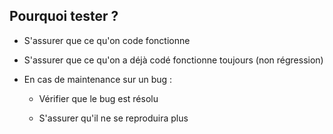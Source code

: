 ## Pourquoi tester ?

- S'assurer que ce qu'on code fonctionne

- S'assurer que ce qu'on a déjà codé fonctionne toujours (non régression)

- En cas de maintenance sur un bug :

	- Vérifier que le bug est résolu
	
	- S'assurer qu'il ne se reproduira plus
